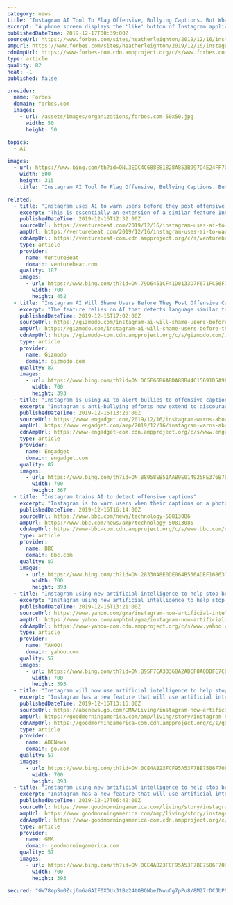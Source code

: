 ```yaml
---
category: news
title: "Instagram AI Tool To Flag Offensive, Bullying Captions. But What About Facebook?"
excerpt: "A phone screen displays the 'like' button of Instagram application in Ankara, Turkey on December 10, ... [+] 2019. On Monday, Facebook, Instagram’s parent company, announced their AI system will begin to detect and flag potentially offensive comments that could be bullying. If a caption is flagged as offensive, the AI will send a notification ..."
publishedDateTime: 2019-12-17T00:39:00Z
sourceUrl: https://www.forbes.com/sites/heatherleighton/2019/12/16/instagram-ai-tool-to-flag-offensive-bullying-captions-but-what-about-facebook/
ampUrl: https://www.forbes.com/sites/heatherleighton/2019/12/16/instagram-ai-tool-to-flag-offensive-bullying-captions-but-what-about-facebook/amp/
cdnAmpUrl: https://www-forbes-com.cdn.ampproject.org/c/s/www.forbes.com/sites/heatherleighton/2019/12/16/instagram-ai-tool-to-flag-offensive-bullying-captions-but-what-about-facebook/amp/
type: article
quality: 82
heat: -1
published: false

provider:
  name: Forbes
  domain: forbes.com
  images:
    - url: /assets/images/organizations/forbes.com-50x50.jpg
      width: 50
      height: 50

topics:
  - AI

images:
  - url: https://www.bing.com/th?id=ON.3EDC4C688E81828A853B997D4E24FF7C
    width: 600
    height: 315
    title: "Instagram AI Tool To Flag Offensive, Bullying Captions. But What About Facebook?"

related:
  - title: "Instagram uses AI to warn users before they post offensive captions"
    excerpt: "This is essentially an extension of a similar feature Instagram rolled out back in July aimed at the comment section — again, Instagram uses AI to detect language, warn the user, and ultimately “encourage positive interactions.” Above: Abuse alert for captions in Instagram Of course, there is nothing stopping the user from going against ..."
    publishedDateTime: 2019-12-16T12:32:00Z
    sourceUrl: https://venturebeat.com/2019/12/16/instagram-uses-ai-to-warn-users-before-they-post-offensive-captions/
    ampUrl: https://venturebeat.com/2019/12/16/instagram-uses-ai-to-warn-users-before-they-post-offensive-captions/amp/
    cdnAmpUrl: https://venturebeat-com.cdn.ampproject.org/c/s/venturebeat.com/2019/12/16/instagram-uses-ai-to-warn-users-before-they-post-offensive-captions/amp/
    type: article
    provider:
      name: VentureBeat
      domain: venturebeat.com
    quality: 187
    images:
      - url: https://www.bing.com/th?id=ON.79D6451CF41D0133D7F671FC56F70772
        width: 700
        height: 452
  - title: "Instagram AI Will Shame Users Before They Post Offensive Captions"
    excerpt: "The feature relies on AI that detects language similar to phrases and words that have been reported. When it notices “potentially offensive” captions, it warns the poster with a prompt that gives them the option to “edit caption,” “learn more,” or “share anyway.” So, while it doesn’t censor users, it lets them know they might ..."
    publishedDateTime: 2019-12-16T17:02:00Z
    sourceUrl: https://gizmodo.com/instagram-ai-will-shame-users-before-they-post-offensiv-1840459912
    ampUrl: https://gizmodo.com/instagram-ai-will-shame-users-before-they-post-offensiv-1840459912/amp
    cdnAmpUrl: https://gizmodo-com.cdn.ampproject.org/c/s/gizmodo.com/instagram-ai-will-shame-users-before-they-post-offensiv-1840459912/amp
    type: article
    provider:
      name: Gizmodo
      domain: gizmodo.com
    quality: 87
    images:
      - url: https://www.bing.com/th?id=ON.DC5E66B6ABDA8BB44C15691D5A9E5872
        width: 700
        height: 393
  - title: "Instagram is using AI to alert bullies to offensive captions"
    excerpt: "Instagram's anti-bullying efforts now extend to discouraging abusive behavior in posts, not just comments. It's introducing a feature that warns people when their post captions might be offensive, using AI to detect language similar to posts that have previously been reported. In theory, this makes bullies second-guess their vitriol ..."
    publishedDateTime: 2019-12-16T13:20:00Z
    sourceUrl: https://www.engadget.com/2019/12/16/instagram-warns-about-bullying-captions/
    ampUrl: https://www.engadget.com/amp/2019/12/16/instagram-warns-about-bullying-captions/
    cdnAmpUrl: https://www-engadget-com.cdn.ampproject.org/c/s/www.engadget.com/amp/2019/12/16/instagram-warns-about-bullying-captions/
    type: article
    provider:
      name: Engadget
      domain: engadget.com
    quality: 87
    images:
      - url: https://www.bing.com/th?id=ON.B8958EB51AAB9E014925FE376B7E136F
        width: 700
        height: 367
  - title: "Instagram trains AI to detect offensive captions"
    excerpt: "Instagram is to warn users when their captions on a photo or video could be considered offensive. The Facebook-owned company says it has trained an AI system to detect offensive captions. The idea is to give users \"a chance to pause and reconsider their words\". Instagram announced the feature in a blog on Monday, saying it would be rolled out ..."
    publishedDateTime: 2019-12-16T16:14:00Z
    sourceUrl: https://www.bbc.com/news/technology-50813086
    ampUrl: https://www.bbc.com/news/amp/technology-50813086
    cdnAmpUrl: https://www-bbc-com.cdn.ampproject.org/c/s/www.bbc.com/news/amp/technology-50813086
    type: article
    provider:
      name: BBC
      domain: bbc.com
    quality: 87
    images:
      - url: https://www.bing.com/th?id=ON.28330A8E0DE064B556ADEF168633C083
        width: 700
        height: 393
  - title: "Instagram using new artificial intelligence to help stop bullying"
    excerpt: "Instagram using new artificial intelligence to help stop bullying originally appeared on goodmorningamerica.com Instagram has a new feature that will use artificial intelligence to help combat bullying. The photo-sharing social media app announced exclusively on \"Good Morning America\" that it will begin the roll-out to its billions of users on ..."
    publishedDateTime: 2019-12-16T13:21:00Z
    sourceUrl: https://www.yahoo.com/gma/instagram-now-artificial-intelligence-help-stop-bullying-131352606--abc-news-lifestyle.html
    ampUrl: https://www.yahoo.com/amphtml/gma/instagram-now-artificial-intelligence-help-stop-bullying-131352606--abc-news-lifestyle.html
    cdnAmpUrl: https://www-yahoo-com.cdn.ampproject.org/c/s/www.yahoo.com/amphtml/gma/instagram-now-artificial-intelligence-help-stop-bullying-131352606--abc-news-lifestyle.html
    type: article
    provider:
      name: YAHOO!
      domain: yahoo.com
    quality: 57
    images:
      - url: https://www.bing.com/th?id=ON.B95F7CA33368A2ADCF8A0DDFE7CEF0D4
        width: 700
        height: 393
  - title: "Instagram will now use artificial intelligence to help stop bullying"
    excerpt: "Instagram has a new feature that will use artificial intelligence to help combat bullying. The photo-sharing social media app announced exclusively on \"Good Morning America\" that it will begin the roll-out to its billions of users on Monday. How It Works If a user writes a caption on a photo or video that the AI deems offensive, that user will ..."
    publishedDateTime: 2019-12-16T13:16:00Z
    sourceUrl: https://abcnews.go.com/GMA/Living/instagram-now-artificial-intelligence-stop-bullying/story?id=67751631
    ampUrl: https://goodmorningamerica.com/amp/living/story/instagram-now-artificial-intelligence-stop-bullying-67751631
    cdnAmpUrl: https://goodmorningamerica-com.cdn.ampproject.org/c/s/goodmorningamerica.com/amp/living/story/instagram-now-artificial-intelligence-stop-bullying-67751631
    type: article
    provider:
      name: ABCNews
      domain: go.com
    quality: 57
    images:
      - url: https://www.bing.com/th?id=ON.0CE4AB23FCF95A53F7BE7506F70B3661
        width: 700
        height: 393
  - title: "Instagram using new artificial intelligence to help stop bullying"
    excerpt: "Instagram has a new feature that will use artificial intelligence to help combat bullying. The photo-sharing social media app announced exclusively on \"Good Morning America\" that it will begin the roll-out to its billions of users on Monday. If a user writes a caption on a photo or video that the AI deems offensive, that user will receive a ..."
    publishedDateTime: 2019-12-17T06:42:00Z
    sourceUrl: https://www.goodmorningamerica.com/living/story/instagram-now-artificial-intelligence-stop-bullying-67751631
    ampUrl: https://www.goodmorningamerica.com/amp/living/story/instagram-now-artificial-intelligence-stop-bullying-67751631
    cdnAmpUrl: https://www-goodmorningamerica-com.cdn.ampproject.org/c/s/www.goodmorningamerica.com/amp/living/story/instagram-now-artificial-intelligence-stop-bullying-67751631
    type: article
    provider:
      name: GMA
      domain: goodmorningamerica.com
    quality: 57
    images:
      - url: https://www.bing.com/th?id=ON.0CE4AB23FCF95A53F7BE7506F70B3661
        width: 700
        height: 393

secured: "GW78epSm0Zxj6m6aGAIF0XOUxJtBz24tOBQNbefNwuCg7pPu8/8M27rDCJbP9YLmE9pt9qQLHUghH8eS1QhSCng9B3eQuyksvp55Pm9wvksLHu0z8snKAUD+w+HCThVti/YEqKEUnBMDmlv/v/bC1QcG9qU6FQeiLDMwBqa3uCAobSg0iytIvRqK5cp2UR9ByWK/mL0HcJCe55z4CB6s1Rnk9U3Vdu8gK6wZCOT/oThhcp33aQJmVMEuzHhk90GKR1bMOvTZI+pCGKh4n0bnEw==;v7O1glUagu8kRbLReXutAQ=="
---
```


